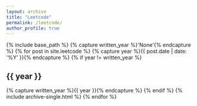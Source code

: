 ```yaml
---
layout: archive
title: "Leetcode"
permalink: /leetcode/
author_profile: true
---
```


{% include base_path %}
{% capture written_year %}'None'{% endcapture %}
{% for post in site.leetcode %}
  {% capture year %}{{ post.date | date: '%Y' }}{% endcapture %}
  {% if year != written_year %}
    <h2 id="{{ year | slugify }}" class="archive__subtitle">{{ year }}</h2>
    {% capture written_year %}{{ year }}{% endcapture %}
  {% endif %}
  {% include archive-single.html %}
{% endfor %}